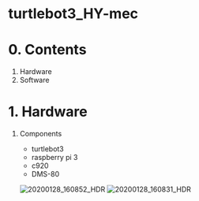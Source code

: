 # turtlebot3_HY-mec

# 0. Contents
   1. Hardware
   2. Software
    
# 1. Hardware
   1. Components
      * turtlebot3
      * raspberry pi 3
      * c920
      * DMS-80
   
      ![20200128_160852_HDR](https://user-images.githubusercontent.com/48857469/73243020-e0a02b00-41e9-11ea-9751-898eb1cef74a.jpg)
      ![20200128_160831_HDR](https://user-images.githubusercontent.com/48857469/73243029-e4cc4880-41e9-11ea-818e-f44ebd4231f1.jpg)
      

      
      
      
